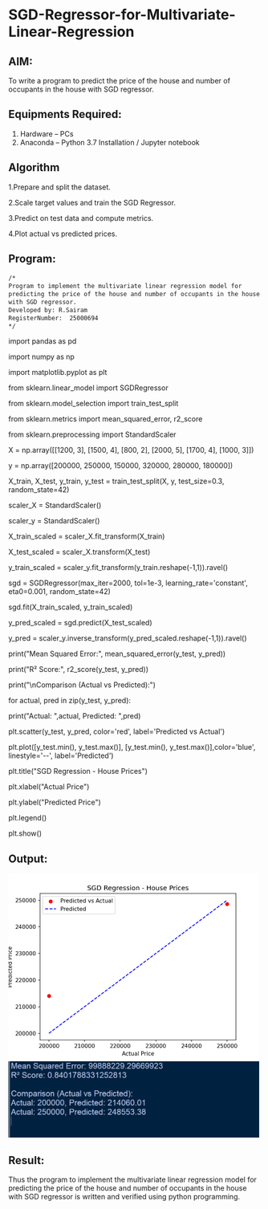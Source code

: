 # SGD-Regressor-for-Multivariate-Linear-Regression

## AIM:
To write a program to predict the price of the house and number of occupants in the house with SGD regressor.

## Equipments Required:
1. Hardware – PCs
2. Anaconda – Python 3.7 Installation / Jupyter notebook

## Algorithm
1.Prepare and split the dataset.

2.Scale target values and train the SGD Regressor.

3.Predict on test data and compute metrics.

4.Plot actual vs predicted prices.

## Program:
```
/*
Program to implement the multivariate linear regression model for predicting the price of the house and number of occupants in the house with SGD regressor.
Developed by: R.Sairam
RegisterNumber:  25000694
*/
```
import pandas as pd

import numpy as np

import matplotlib.pyplot as plt

from sklearn.linear_model import SGDRegressor

from sklearn.model_selection import train_test_split

from sklearn.metrics import mean_squared_error, r2_score

from sklearn.preprocessing import StandardScaler

X = np.array([[1200, 3], [1500, 4], [800, 2], [2000, 5], [1700, 4], [1000, 3]])

y = np.array([200000, 250000, 150000, 320000, 280000, 180000])

X_train, X_test, y_train, y_test = train_test_split(X, y, test_size=0.3, random_state=42)

scaler_X = StandardScaler()

scaler_y = StandardScaler()

X_train_scaled = scaler_X.fit_transform(X_train)

X_test_scaled = scaler_X.transform(X_test)

y_train_scaled = scaler_y.fit_transform(y_train.reshape(-1,1)).ravel()

sgd = SGDRegressor(max_iter=2000, tol=1e-3, learning_rate='constant', eta0=0.001, random_state=42)

sgd.fit(X_train_scaled, y_train_scaled)

y_pred_scaled = sgd.predict(X_test_scaled)

y_pred = scaler_y.inverse_transform(y_pred_scaled.reshape(-1,1)).ravel()

print("Mean Squared Error:", mean_squared_error(y_test, y_pred))

print("R² Score:", r2_score(y_test, y_pred))

print("\nComparison (Actual vs Predicted):")

for actual, pred in zip(y_test, y_pred):

  print("Actual: ",actual, Predicted: ",pred)

plt.scatter(y_test, y_pred, color='red', label='Predicted vs Actual')

plt.plot([y_test.min(), y_test.max()], [y_test.min(), y_test.max()],color='blue', linestyle='--', label='Predicted')

plt.title("SGD Regression - House Prices")

plt.xlabel("Actual Price")

plt.ylabel("Predicted Price")

plt.legend()

plt.show()


## Output: 
<img src="ex4 output 1.png" alt="Output" width="500">

<img src="ex4 output 2.png" alt="Output" width="500">

## Result:
Thus the program to implement the multivariate linear regression model for predicting the price of the house and number of occupants in the house with SGD regressor is written and verified using python programming.
